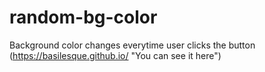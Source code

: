 # random-bg-color
Background color changes everytime user clicks the button
(https://basilesque.github.io/ "You can see it here")
